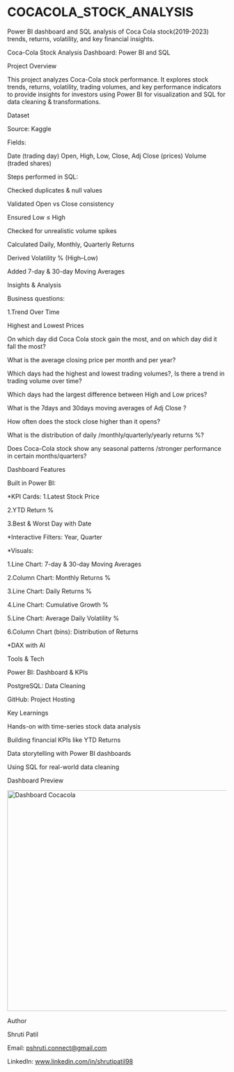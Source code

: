 # COCACOLA_STOCK_ANALYSIS
Power BI dashboard and SQL analysis of Coca Cola stock(2019-2023) trends, returns, volatility, and key financial insights.

Coca-Cola Stock Analysis Dashboard: Power BI and SQL

Project Overview

This project analyzes Coca-Cola stock performance. It explores stock trends, returns, volatility, trading volumes, and key performance indicators to provide insights for investors using Power BI for visualization and SQL for data cleaning & transformations.

Dataset

Source: Kaggle

Fields:

Date (trading day) Open, High, Low, Close, Adj Close (prices) Volume (traded shares)

Steps performed in SQL:

Checked duplicates & null values

Validated Open vs Close consistency

Ensured Low ≤ High

Checked for unrealistic volume spikes

Calculated Daily, Monthly, Quarterly Returns

Derived Volatility % (High–Low)

Added 7-day & 30-day Moving Averages

Insights & Analysis

Business questions:

1.Trend Over Time

Highest and Lowest Prices

On which day did Coca Cola stock gain the most, and on which day did it fall the most?

What is the average closing price per month and per year?

Which days had the highest and lowest trading volumes?, Is there a trend in trading volume over time?

Which days had the largest difference between High and Low prices?

What is the 7days and 30days moving averages of Adj Close ?

How often does the stock close higher than it opens?

What is the distribution of daily /monthly/quarterly/yearly returns %?

Does Coca-Cola stock show any seasonal patterns /stronger performance in certain months/quarters?

Dashboard Features

Built in Power BI:

*KPI Cards: 1.Latest Stock Price

2.YTD Return %

3.Best & Worst Day with Date

*Interactive Filters: Year, Quarter

*Visuals:

1.Line Chart: 7-day & 30-day Moving Averages

2.Column Chart: Monthly Returns %

3.Line Chart: Daily Returns %

4.Line Chart: Cumulative Growth %

5.Line Chart: Average Daily Volatility %

6.Column Chart (bins): Distribution of Returns

*DAX with AI

Tools & Tech

Power BI: Dashboard & KPIs

PostgreSQL: Data Cleaning

GitHub: Project Hosting

Key Learnings

Hands-on with time-series stock data analysis

Building financial KPIs like YTD Returns

Data storytelling with Power BI dashboards

Using SQL for real-world data cleaning

Dashboard Preview

<img width="903" height="506" alt="Dashboard Cocacola" src="https://github.com/user-attachments/assets/2e1ad271-8efc-42d7-b7e0-435597d11f17" />

Author

Shruti Patil

Email: pshruti.connect@gmail.com

LinkedIn: www.linkedin.com/in/shrutipatil98
